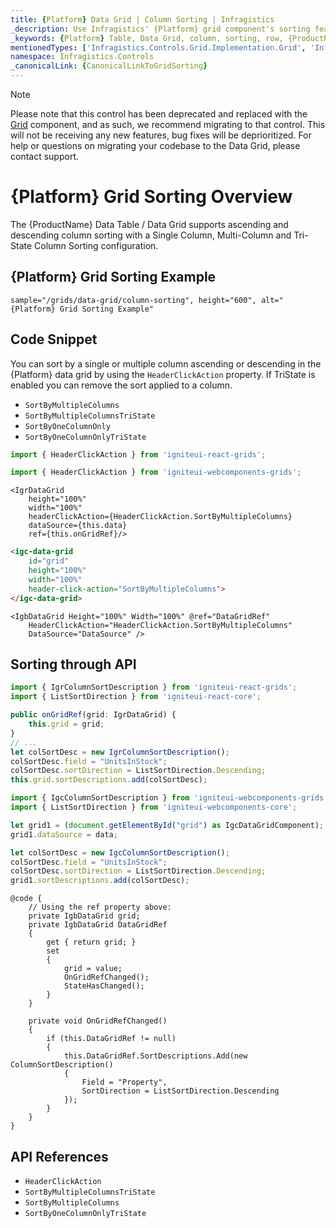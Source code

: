```yaml
---
title: {Platform} Data Grid | Column Sorting | Infragistics
_description: Use Infragistics' {Platform} grid component's sorting feature to configure a mix of sortable and non-sortable columns, with rich API and data sorting. View {ProductName} tutorials!
_keywords: {Platform} Table, Data Grid, column, sorting, row, {ProductName}, Infragistics
mentionedTypes: ['Infragistics.Controls.Grid.Implementation.Grid', 'Infragistics.Controls.Grid.Implementation.HeaderClickAction']
namespace: Infragistics.Controls
_canonicalLink: {CanonicalLinkToGridSorting}
---
```


<!-- Blazor, WebComponents -->

> [!Note]
Please note that this control has been deprecated and replaced with the [Grid](../data-grid.md) component, and as such, we recommend migrating to that control. This will not be receiving any new features, bug fixes will be deprioritized. For help or questions on migrating your codebase to the Data Grid, please contact support.

<!-- end: Blazor, WebComponents -->

# {Platform} Grid Sorting Overview
The {ProductName} Data Table / Data Grid supports ascending and descending column sorting with a Single Column, Multi-Column and Tri-State Column Sorting configuration.

## {Platform} Grid Sorting Example


`sample="/grids/data-grid/column-sorting", height="600", alt="{Platform} Grid Sorting Example"`



<div class="divider--half"></div>

## Code Snippet

You can sort by a single or multiple column ascending or descending in the {Platform} data grid by using the `HeaderClickAction` property. If TriState is enabled you can remove the sort applied to a column.

- `SortByMultipleColumns`
- `SortByMultipleColumnsTriState`
- `SortByOneColumnOnly`
- `SortByOneColumnOnlyTriState`

<!--React-->
```ts
import { HeaderClickAction } from 'igniteui-react-grids';
```

<!--WebComponents-->
```ts
import { HeaderClickAction } from 'igniteui-webcomponents-grids';
```

```tsx
<IgrDataGrid
    height="100%"
    width="100%"
    headerClickAction={HeaderClickAction.SortByMultipleColumns}
    dataSource={this.data}
    ref={this.onGridRef}/>
```

```html
<igc-data-grid
    id="grid"
    height="100%"
    width="100%"
    header-click-action="SortByMultipleColumns">
</igc-data-grid>
```

```razor
<IgbDataGrid Height="100%" Width="100%" @ref="DataGridRef"
    HeaderClickAction="HeaderClickAction.SortByMultipleColumns"
    DataSource="DataSource" />
```

## Sorting through API
```ts
import { IgrColumnSortDescription } from 'igniteui-react-grids';
import { ListSortDirection } from 'igniteui-react-core';
```

```ts
public onGridRef(grid: IgrDataGrid) {
    this.grid = grid;
}
// ...
let colSortDesc = new IgrColumnSortDescription();
colSortDesc.field = "UnitsInStock";
colSortDesc.sortDirection = ListSortDirection.Descending;
this.grid.sortDescriptions.add(colSortDesc);
```

```ts
import { IgcColumnSortDescription } from 'igniteui-webcomponents-grids';
import { ListSortDirection } from 'igniteui-webcomponents-core';

let grid1 = (document.getElementById("grid") as IgcDataGridComponent);
grid1.dataSource = data;

let colSortDesc = new IgcColumnSortDescription();
colSortDesc.field = "UnitsInStock";
colSortDesc.sortDirection = ListSortDirection.Descending;
grid1.sortDescriptions.add(colSortDesc);
```

```razor
@code {
    // Using the ref property above:
    private IgbDataGrid grid;
    private IgbDataGrid DataGridRef
    {
        get { return grid; }
        set
        {
            grid = value;
            OnGridRefChanged();
            StateHasChanged();
        }
    }

    private void OnGridRefChanged()
    {
        if (this.DataGridRef != null)
        {
            this.DataGridRef.SortDescriptions.Add(new ColumnSortDescription()
            {
                Field = "Property",
                SortDirection = ListSortDirection.Descending
            });
        }
    }
}
```

## API References

 - `HeaderClickAction`
 - `SortByMultipleColumnsTriState`
 - `SortByMultipleColumns`
 - `SortByOneColumnOnlyTriState`